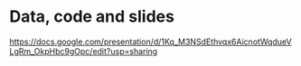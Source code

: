 # Data, code and slides

https://docs.google.com/presentation/d/1Kq_M3NSdEthvqx6AicnotWqdueVLgRm_OkpHbc9gOpc/edit?usp=sharing

